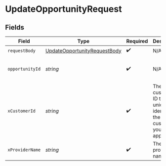 # UpdateOpportunityRequest


## Fields

| Field                                                                                   | Type                                                                                    | Required                                                                                | Description                                                                             | Example                                                                                 |
| --------------------------------------------------------------------------------------- | --------------------------------------------------------------------------------------- | --------------------------------------------------------------------------------------- | --------------------------------------------------------------------------------------- | --------------------------------------------------------------------------------------- |
| `requestBody`                                                                           | [UpdateOpportunityRequestBody](../../models/operations/updateopportunityrequestbody.md) | :heavy_check_mark:                                                                      | N/A                                                                                     |                                                                                         |
| `opportunityId`                                                                         | *string*                                                                                | :heavy_check_mark:                                                                      | N/A                                                                                     | c9f58083-a370-47b5-ad02-99160ea20372                                                    |
| `xCustomerId`                                                                           | *string*                                                                                | :heavy_check_mark:                                                                      | The customer ID that uniquely identifies the customer in your application               | my-customer-1                                                                           |
| `xProviderName`                                                                         | *string*                                                                                | :heavy_check_mark:                                                                      | The provider name                                                                       | salesforce                                                                              |